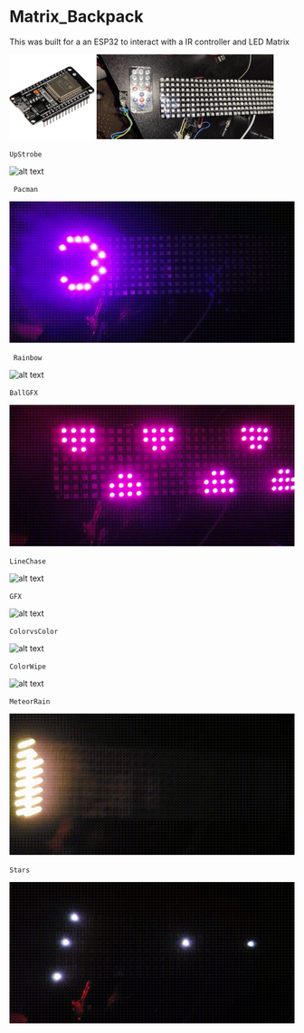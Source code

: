 # Matrix_Backpack
This was built for a an ESP32 to interact with a IR controller and LED Matrix

<img src="https://github.com/aimarket/Matrix_Backpack/blob/main/matrix%20gifs/download.png?raw=true" alt="alt text" title="image Title" height="150"/>
<img src="https://github.com/aimarket/Matrix_Backpack/blob/main/matrix%20gifs/img.jpg?raw=true" alt="alt text" title="image Title" height="150"/>

`UpStrobe`

<img src="https://github.com/aimarket/Matrix_Backpack/blob/main/matrix%20gifs/vid1.gif?raw=true" alt="alt text" title="image Title" height="250"/>

` Pacman`

<img src="https://github.com/aimarket/Matrix_Backpack/blob/main/matrix%20gifs/vid2.gif?raw=true" alt="alt text" title="image Title" height="250"/>

` Rainbow` 

<img src="https://github.com/aimarket/Matrix_Backpack/blob/main/matrix%20gifs/vid3.gif?raw=true" alt="alt text" title="image Title" height="250"/>

`BallGFX`

<img src="https://github.com/aimarket/Matrix_Backpack/blob/main/matrix%20gifs/vid4.gif?raw=true" alt="alt text" title="image Title" height="250"/>

`LineChase`

<img src="https://github.com/aimarket/Matrix_Backpack/blob/main/matrix%20gifs/vid5.gif?raw=true" alt="alt text" title="image Title" height="250"/>

`GFX`

<img src="https://github.com/aimarket/Matrix_Backpack/blob/main/matrix%20gifs/vid6.gif?raw=true" alt="alt text" title="image Title" height="250"/>

`ColorvsColor`

<img src="https://github.com/aimarket/Matrix_Backpack/blob/main/matrix%20gifs/vid7.gif?raw=true" alt="alt text" title="image Title" height="250"/>

`ColorWipe`

<img src="https://github.com/aimarket/Matrix_Backpack/blob/main/matrix%20gifs/vid8.gif?raw=true" alt="alt text" title="image Title" height="250"/>

`MeteorRain`

<img src="https://github.com/aimarket/Matrix_Backpack/blob/main/matrix%20gifs/vid9.gif?raw=true" alt="alt text" title="image Title" height="250"/>

`Stars`

<img src="https://github.com/aimarket/Matrix_Backpack/blob/main/matrix%20gifs/vid10.gif?raw=true" alt="alt text" title="image Title" height="250"/>
